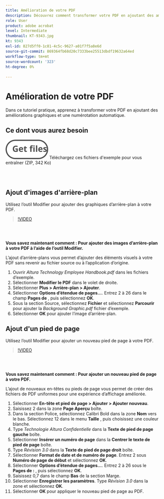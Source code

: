 ```yaml
---
title: Amélioration de votre PDF
description: Découvrez comment transformer votre PDF en ajoutant des améliorations graphiques et une numérotation automatique.
role: User
product: adobe acrobat
level: Intermediate
thumbnail: KT-9343.jpg
kt: 9343
exl-id: 827d5ff0-1c81-4c5c-9627-a01f7f5a8e6d
source-git-commit: 869364fb68d20c7333bee25513dbdf19632a64ed
workflow-type: tm+mt
source-wordcount: '323'
ht-degree: 0%

---
```


# Amélioration de votre PDF

Dans ce tutoriel pratique, apprenez à transformer votre PDF en ajoutant des améliorations graphiques et une numérotation automatique.

## Ce dont vous aurez besoin

[![Téléch. fichiers](../assets/Getfiles.svg)](../assets/Enhance.zip)
Téléchargez ces fichiers d&#39;exemple pour vous entraîner (ZIP, 342 Ko)

<br> 

## Ajout d&#39;images d&#39;arrière-plan

Utilisez l’outil Modifier pour ajouter des graphiques d’arrière-plan à votre PDF.

>[!VIDEO](https://video.tv.adobe.com/v/338746?hidetitle=true)

<br> 

**Vous savez maintenant comment : Pour ajouter des images d’arrière-plan à votre PDF à l’aide de l’outil Modifier.**

L’ajout d’arrière-plans vous permet d’ajouter des éléments visuels à votre PDF sans revenir au fichier source ou à l’application d’origine.

1. Ouvrir *Altura Technology Employee Handbook.pdf* dans les fichiers d’exemple.
1. Sélectionner **Modifier le PDF** dans le volet de droite.
1. Sélectionner **Plus > Arrière-plan > Ajouter**.
1. Sélectionner **Options d’étendue de pages...**.
Entrez 2 à 26 dans le champ **Pages de** , puis sélectionnez **OK**.
1. Sous la section Source, sélectionnez **Fichier** et sélectionnez **Parcourir** pour ajouter la *Background Graphic.pdf* fichier d’exemple.
1. Sélectionner **OK** pour ajouter l’image d’arrière-plan.

## Ajout d&#39;un pied de page

Utilisez l’outil Modifier pour ajouter un nouveau pied de page à votre PDF.

>[!VIDEO](https://video.tv.adobe.com/v/338745?hidetitle=true)

<br> 

**Vous savez maintenant comment : Pour ajouter un nouveau pied de page à votre PDF.**

L’ajout de nouveaux en-têtes ou pieds de page vous permet de créer des fichiers de PDF uniformes pour une expérience d’affichage améliorée.

1. Sélectionner **En-tête et pied de page > Ajouter > Ajouter nouveau**.
1. Saisissez 2 dans la zone **Page Aperçu** boîte.
1. Dans la section Police, sélectionnez Calibri Bold dans la zone **Nom** vers le bas.
Sélectionnez 12 dans le menu **Taille** , puis choisissez une couleur blanche.
1. Type *Technologie Altura Confidentielle* dans la **Texte de pied de page gauche** boîte.
1. Sélectionner **Insérer un numéro de page** dans la **Centrer le texte de pied de page** boîte.
1. Type *Révision 3.0* dans la **Texte de pied de page droit** boîte.
1. Sélectionner **Format de date et de numéro de page**.
Entrez 2 sous **Numéro de page de début** et sélectionnez **OK**.
1. Sélectionner **Options d’étendue de pages...**.
Entrez 2 à 26 sous le **Pages de :** , puis sélectionnez **OK**.
1. Saisissez 0,7 dans le champ **Bas** de la section Marge.
1. Sélectionner **Enregistrer les paramètres**.
Type *Révision 3.0* dans la zone et sélectionnez **OK**.
1. Sélectionner **OK** pour appliquer le nouveau pied de page au PDF.
